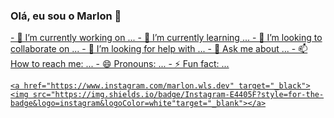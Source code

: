 ### Olá, eu sou o Marlon 👋
<div>
  
 <a href="https://github.com/marlitosdev">
   
  
</div>  

  <div>
  - 🔭 I’m currently working on ...
- 🌱 I’m currently learning ...
- 👯 I’m looking to collaborate on ...
- 🤔 I’m looking for help with ...
- 💬 Ask me about ...
- 📫 How to reach me: ...
- 😄 Pronouns: ...
- ⚡ Fun fact: ...
  
  </div>  

<div>
 
    <a href="https://www.instagram.com/marlon.wls.dev" target="_black"><img src="https://img.shields.io/badge/Instagram-E4405F?style=for-the-badge&logo=instagram&logoColor=white"target="_blank"></a>
    
   <!--
    <a href="htt colocar o site e os blocos aqui com CSS e ícones.

  150+ Badges for GitHub
  https://dev.to/envoy_/150-badges-for-github-pnk
 
  >
          
</div>  


<!--
**marlitosdev/marlitosdev** is a ✨ _special_ ✨ repository because its `README.md` (this file) appears on your GitHub profile.

Here are some ideas to get you started:

- 🔭 I’m currently working on ...
- 🌱 I’m currently learning ...
- 👯 I’m looking to collaborate on ...
- 🤔 I’m looking for help with ...
- 💬 Ask me about ...
- 📫 How to reach me: ...
- 😄 Pronouns: ...
- ⚡ Fun fact: ...
-->
